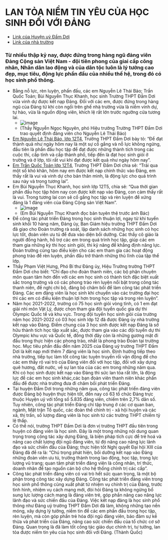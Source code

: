 # LAN TỎA NIỀM TIN YÊU CỦA HỌC SINH ĐỐI VỚI ĐẢNG #
 
  - [Link của Huyện uỷ Đầm Dơi](https://damdoi.camau.dcs.vn/xay-dung-dang/lan-toa-niem-tin-yeu-cua-hoc-sinh-doi-voi-dang-112837)
  - [Link của nhà trường](https://thpt-damdoi-camau.edu.vn/bai-viet-khac/lan-toa-niem-tin-yeu-cua-hoc-sinh-doi-voi-dang-32.html)
### Từ nhiều thập kỷ nay, được đứng trong hàng ngũ đảng viên Đảng Cộng sản Việt Nam - đội tiên phong của giai cấp công nhân, Nhân dân lao động và của dân tộc luôn là lý tưởng cao đẹp, mục tiêu, động lực phấn đấu của nhiều thế hệ, trong đó có học sinh phổ thông. ###
- Bằng nỗ lực, rèn luyện, phấn đấu, các em Nguyễn Lê Thái Bảo; Trần Quốc Toản; Bùi Nguyễn Thục Khanh, học sinh Trường THPT Đầm Dơi vừa vinh dự được kết nạp Đảng.
Đối với các em, được đứng trong hàng ngũ của Đảng từ khi còn ngồi trên ghế nhà trường vừa là niềm vinh dự, tự hào, vừa là nguồn động viên, khích lệ rất lớn trước ngưỡng cửa tương lai.
  - ![image](https://github.com/BsNgChiThanh/Ket-nap-dang-hoc-sinh/assets/82578024/b08b6c0b-e49d-4ed4-8715-b3df24f66868)
  - (Thầy Nguyễn Ngọc Nguyên, phó Hiệu trưởng Trường THPT Đầm Dơi trao quyết định đảng viên cho Nguyễn Lê Thái Bảo)
- [Em Nguyễn Lê Thái Bảo, lớp 12T4](https://github.com/BsNgChiThanh/Ket-nap-dang-hoc-sinh/assets/82578024/79458419-beec-4b85-a5ab-3aa1cfcc4200), Trường THPT Đầm Dơi bày tỏ: “Để đạt thành quả như ngày hôm nay là một sự cố gắng và nỗ lực không ngừng, đầu tiên là phấn đấu học tập để đạt được những thành tích trong các cuộc thi, cấp tỉnh và cấp thành phố, tiếp đến là đạt học sinh giỏi ở trường và ở lớp, tôi rất vui khi đạt được kết quả như ngày hôm nay”.
- [Em Trần Quốc Toản lớp 12T4](https://1drv.ms/f/s!Ao74wlrkLhtdpjPeimrZGmFzCXmb?e=L7sVZD), Trường THPT Đầm Dơi chia sẽ: “Trải qua một số khó khăn, hôm nay em được kết nạp chính thức vào Đảng, em thấy rất là vui và vinh dự cho bản thân mình, là động lực cho quá trình sau này và trong tương lai”.
- Em Bùi Nguyễn Thục Khanh, học sinh lớp 12T5, chia sẽ: “Qua thời gian phấn đấu học tập hôm nay con được kết nạp vào Đảng, con cảm thấy rất là vui. Trong tương lai con sẽ cố gắng học tập và rèn luyện để xứng đáng là 1 đảng viên của Đảng Cộng sản Việt Nam”.
  - ![image](https://github.com/BsNgChiThanh/Ket-nap-dang-hoc-sinh/assets/82578024/8430e0d6-7a92-4b65-a9a5-b24a4d44e9cb)
  - (Em Bùi Nguyễn Thục Khanh đọc bản tuyên thệ trước ảnh Bác)
- Để công tác phát triển Đảng trong học sinh thuận lợi, ngay từ khi tuyển sinh khối 10 hàng năm, Đảng ủy, Ban Giám hiệu trường THPT Đầm Dơi đã giao cho Đoàn trường rà soát, lập danh sách những học sinh có học lực tốt, đoàn viên ưu tú để đưa vào diện bồi dưỡng. Các thầy cô giáo là người đồng hành, hỗ trợ các em trong quá trình học tập, giúp các em tham gia những kỳ thi học sinh giỏi, thi kỹ năng để khẳng định năng lực. Đoàn trường cũng tạo điều kiện cho các em tham gia các hoạt động phong trào để rèn luyện, phấn đấu trở thành những thủ lĩnh của tập thể lớp.
- Thầy Phạm Việt Hưng, Phó Bí thư Đảng ủy, Hiệu Trưởng trường THPT Đầm Dơi cho biết: “Chỉ đạo cho đoàn thanh niên, các bộ phận chuyên môn quan tâm hơn đến với các em học sinh có thành tích đặc biệt xuất sắc trong trường và có các phong trào rèn luyện nổi bật trong công tác thanh niên, đề nghị chi bộ, đảng bộ chăm bồi để làm công tác phát triển Đảng. Các em đảng viên là học sinh khi chuyển vào các trường đại học thì các em có điều kiện thuận lợi hơn trong học tập và trong rèn luyện”.
- Năm học 2021-2022, trường có 75 học sinh giỏi vòng tỉnh, có 1 em đạt giải nhì môn Vật Lý, được chọn tham gia đội tuyển quốc gia dự thi Olympic Quốc tế và khu vực. Trong đội tuyển học sinh giỏi của trường năm học 2021-2022 có 03 học sinh lớp 12 đã được Đảng ủy nhà trường kết nạp vào Đảng. Điểm chung của 3 học sinh được kết nạp Đảng là sở hữu thành tích học tập xuất sắc, được tham gia vào các đội tuyển dự thi Olympic khu vực và Quốc tế, đồng thời đây còn là những gương mặt đi đầu trong thực hiện các phong trào, nhất là phong trào Đoàn tại trường học. Mục tiêu phấn đấu đến năm 2025 của Đảng uỷ trường THPT Đầm Dơi là kết nạp mới thêm 7 đảng viên là học sinh. Định hướng tiếp theo nhà trường, tiếp tục làm tốt công tác tuyên truyền rồi vận động để cho các em thấy rõ vai trò của Đảng viên đối với học tập, đối với xây dựng quê hương, đất nước, về sự lan tỏa của các em trong những năm qua. Khi có học sinh được kết nạp vào Đảng thì sức lan tỏa rất lớn, là động lực để các em học sinh khác,các bạn đoàn viên thanh niên khác phấn đấu để được nhà trường đưa đi chăm bồi phát triển Đảng.
- Tại huyện Đầm Dơi trong những năm qua, công tác phát triển đảng viên được Đảng bộ huyện thực hiện tốt, đến nay có 63 tổ chức Đảng trực thuộc Huyện uỷ với tổng số 5.835 đảng viên, chiếm trên 2,7% dân số. Tuy nhiên, công tác phát triển Đảng chỉ tập trung ở các cơ quan ban, ngành, Mặt trận Tổ quốc, các đoàn thể chính trị - xã hội huyện và các xã, thị trấn, số lượng đảng viên là học sinh từ các trường THPT chiếm tỷ lệ thấp.
- Có thể nói, trường THPT Đầm Dơi là đơn vị trường THPT đầu tiên trong huyện có đảng viên là học sinh. Đây là một trong những nội dung quan trọng trong công tác xây dựng Đảng, là biện pháp tích cực để trẻ hoá và nâng cao chất lượng đội ngũ đảng viên, từ đó nâng cao năng lực lãnh đạo và sức chiến đấu của Đảng; thực hiện tốt Nghị quyết Đại hội XIII của Đảng đã đề ra là: “Chú trọng phát hiện, bồi dưỡng kết nạp vào Đảng những đoàn viên ưu tú, trưởng thành trong lao động, học tập, trong lực lượng vũ trang; quan tâm phát triển đảng viên là công nhân, trí thức, doanh nhân để tạo nguồn cán bộ cho hệ thống chính trị các cấp”.
- Công tác phát triển đảng viên có vai trò hết sức quan trọng, là một bộ phận trong công tác xây dựng Đảng. Công tác phát triển đảng viên trong học sinh phổ thông cũng xuất phát từ nhiệm vụ chính trị của Đảng, trước tình hình, nhiệm vụ cách mạng mới, đòi hỏi Đảng ta không ngừng bổ sung lực lượng cách mạng là đảng viên trẻ, góp phần nâng cao năng lực lãnh đạo và sức chiến đấu của Đảng. Việc kết nạp đảng là học sinh phổ thông như Đảng uỷ trường THPT Đầm Dơi đã làm, không những tạo nền móng, xây dựng lý tưởng, niềm tin để các em phấn đấu trong học tập, rèn luyện, mà còn góp phần trẻ hóa đội ngũ đảng viên, bảo đảm sự kế thừa và phát triển của Đảng, nâng cao sức chiến đấu của tổ chức cơ sở Đảng. Quan trọng là đã làm tốt công tác giáo dục chính trị, tư tưởng, lan tỏa được niềm tin yêu của học sinh đối với Đảng. (Thành Quốc)
